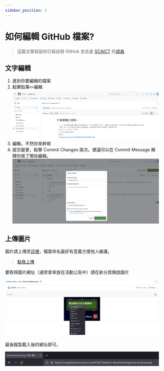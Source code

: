 ```yaml
---
sidebar_position: 3
---
```


# 如何編輯 GitHub 檔案?

> 這篇文章假設你已經註冊 GitHub 並且是 [SCAICT](https://github.com/SCAICT) 的[成員](https://github.com/orgs/SCAICT/people)

## 文字編輯

1. 進到你要編輯的檔案
2. 點擊鉛筆:pencil2:編輯
   ![](https://raw.githubusercontent.com/SCAICT/website-data/main/img/tutorial-edit.webp)
3. 編輯，不然你來幹嘛
4. 提交變更，點擊 Commit Changes 兩次。建議可以在 Commit Message 解釋你做了哪些編輯。
   ![](https://raw.githubusercontent.com/SCAICT/website-data/main/img/tutorial-commit.webp)

## 上傳圖片

圖片請上傳至[這裡](https://github.com/SCAICT/website-data/tree/main/img)，檔案命名最好有意義方便他人維護。

> [點我上傳](https://github.com/SCAICT/website-data/upload/main/img)

要取得圖片網址（通常拿來放在活動公告中）請在新分頁開啟圖片

![](https://raw.githubusercontent.com/SCAICT/website-data/main/img/tutorial-openImg.webp)

最後複製載入後的網址即可。

![](https://raw.githubusercontent.com/SCAICT/website-data/main/img/tutorial-img-url.webp)
